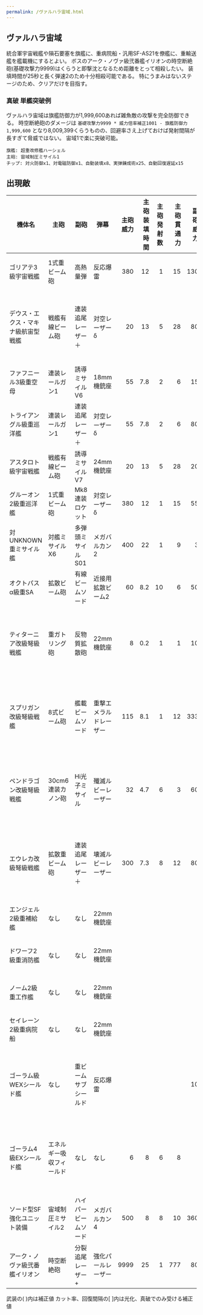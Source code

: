 ```yaml
---
permalink: /ヴァルハラ宙域.html
---
```

## ヴァルハラ宙域

統合軍宇宙戦艦や隕石要塞を旗艦に、重病院船・汎用SF-AS21を僚艦に、重輸送艦を艦載機にするとよい。
ボスのアーク・ノヴァ級弐番艦イリオンの時空断絶砲(基礎攻撃力9999)はくらうと即撃沈となるため距離をとって相殺したい。
装填時間が25秒と長く弾速2のため十分相殺可能である。
特にうまみはないステージのため、クリアだけを目指す。

### 真破 単艦突破例

ヴァルハラ宙域は旗艦防御力が1,999,600あれば雑魚敵の攻撃を完全防御できる。
時空断絶砲のダメージは `基礎攻撃力9999 * 威力倍率補正1001 - 旗艦防御力1,999,600` となり8,009,399くらうものの、回避率さえ上げておけば発射間隔が長すぎて脅威ではない。
宙域1で楽に突破可能。

```
旗艦: 超重改修艦ハーシェル
主砲: 宙域制圧ミサイル1
チップ: 対火防御x1、対電磁防御x1、自動装填x8、実弾錬成術x25、自動回復遅延x15
```

## 出現敵

<ul class="enemies-list"></ul>

| 機体名                             | 主砲                     | 副砲                 | 弾幕                   | 主砲威力 | 主砲装填時間 | 主砲発射数 | 主砲貫通力 | 副砲威力 | 副砲装填時間 | 副砲発射数 | 副砲貫通力 | 弾幕威力 | 弾幕装填時間 | 弾幕発射数 | 弾幕貫通力 | 機関            | 設計図         | 実弾カット | Eカット | 爆風カット | 回避率 | 爆風回避率 | 回復間隔   |   装甲 | 速度 | 対火災力 | 対電磁力 | 資金 | 功績値 | 救出人数 | 登場ステージ |
|------------------------------------|--------------------------|----------------------|------------------------|---------:|-------------:|-----------:|-----------:|---------:|-------------:|-----------:|-----------:|---------:|-------------:|-----------:|-----------:|-----------------|----------------|-----------:|--------:|-----------:|-------:|-----------:|------------|-------:|-----:|---------:|---------:|-----:|-------:|---------:|--------------|
| ゴリアテ3級宇宙戦艦                | 1式重ビーム砲            | 高熱量弾             | 反応爆雷               |      380 |           12 |          1 |         15 |      130 |           16 |          1 |          3 |      100 |          7.5 |          1 |          1 | 原子炉H         | 宇宙戦艦       |    0%[60%] | 0%[60%] |         0% |     0% |         0% | なし[30秒] |   4100 | 0.10 |       30 |       30 |  404 |    494 |      135 | 1            |
| デウス・エクス・マキナ級航宙型戦艦 | 戦艦有線ビーム砲         | 連装追尾レーザー＋   | 対空レーザーδ         |       20 |           13 |          5 |         28 |       80 |           10 |          6 |          8 |        5 |          0.3 |          2 |          2 | 試作対消滅機関E | 宇宙戦艦       |    0%[60%] | 0%[60%] |         0% |     0% |         0% | なし[30秒] |  13600 | 0.20 |       70 |       70 |  600 |    600 |      150 | 1            |
| ファフニール3級重空母              | 連装レールガン1          | 誘導ミサイルV6       | 18mm機銃座             |       55 |          7.8 |          2 |          6 |       15 |          6.5 |          6 |          1 |        6 |          0.2 |          2 |          1 | 原子炉H         | 重宇宙空母     |    0%[60%] | 0%[60%] |         0% |     0% |         0% | なし[30秒] |   3550 | 0.10 |       40 |       31 |  410 |    410 |      130 | 1            |
| トライアングル級重巡洋艦           | 連装レールガン1          | 連装追尾レーザー＋   | 対空レーザーδ         |       55 |          7.8 |          2 |          6 |       80 |           10 |          6 |          8 |        5 |          0.3 |          2 |          2 | 原子炉H         | 重巡洋艦       |    0%[60%] | 0%[60%] |         0% |     0% |         0% | なし[30秒] |   3600 | 0.30 |       35 |       85 |  320 |    320 |      100 | 1            |
| アスタロト級宇宙戦艦               | 戦艦有線ビーム砲         | 誘導ミサイルV7       | 24mm機銃座             |       20 |           13 |          5 |         28 |       20 |          8.5 |          7 |          1 |       16 |          0.2 |          2 |          1 | 原子炉I         | 宇宙戦艦       |    0%[60%] | 0%[60%] |         0% |     0% |         0% | なし[30秒] |   5200 | 0.10 |       40 |       80 |  500 |    500 |      165 | 1            |
| グルーオン2級重巡洋艦              | 1式重ビーム砲            | Mk8連装ロケット      | 対空レーザーδ         |      380 |           12 |          1 |         15 |       55 |          5.5 |          8 |          1 |        5 |          0.3 |          2 |          2 | 原子炉G         | 重巡洋艦       |    0%[60%] | 0%[60%] |         0% |     0% |         0% | なし[30秒] |   3300 | 0.30 |       25 |       25 |  300 |    300 |      100 | 1            |
| 対UNKNOWN重ミサイル艦              | 対艦ミサイルX6           | 多弾頭ミサイルS01    | メガバルカン2          |      400 |           22 |          1 |          9 |        3 |            9 |          1 |          5 |        3 |          0.2 |          1 |          1 | 原子炉F         | ミサイル艇     |    0%[60%] | 0%[60%] |         0% |     0% |         0% | なし[30秒] |   1300 | 0.30 |       25 |       30 |  200 |    200 |       65 | 1            |
| オクトパスα級重SA                 | 拡散ビーム砲             | 有線ビームソード     | 近接用拡散ビーム2      |       60 |          8.2 |         10 |          6 |       50 |            6 |          4 |         20 |       48 |            6 |         10 |          8 | 原子炉F         | 試作重SA-AS100 |    0%[60%] | 0%[60%] |         0% |     0% |         0% | なし[30秒] |  13800 | 0.40 |       35 |       80 |  460 |    460 |       13 | 1            |
| ティターニア改級弩級戦艦           | 重ガトリング砲           | 反物質拡散砲         | 22mm機銃座             |        8 |          0.2 |          1 |          1 |       10 |          4.5 |         10 |          1 |        8 |          0.2 |          2 |          1 | 試作対消滅機関E | テ級弩級戦艦   |    0%[60%] | 0%[60%] |         0% |     0% |         0% | なし[30秒] |   7000 | 0.20 |       50 |       50 |  600 |    600 |       60 | 1            |
| スプリガン改級弩級戦艦             | 8式ビーム砲              | 艦載ビームソード     | 重撃エメラルドレーザー |      115 |          8.1 |          1 |         12 |      333 |          5.5 |          1 |         10 |       40 |          0.2 |          4 |          6 | 試作対消滅機関H | ス級弩級戦艦   |    0%[60%] | 0%[60%] |         0% |     0% |         0% | なし[30秒] |   2200 | 1.90 |       40 |       40 |  620 |    620 |       90 | 1            |
| ペンドラゴン改級弩級戦艦           | 30cm6連装カノン砲        | Hi光子ミサイル       | 殲滅ルビーレーザー     |       32 |          4.7 |          6 |          3 |       60 |            6 |          9 |          5 |       25 |          0.2 |          5 |          5 | 試作対消滅機関D | ペ級弩級戦艦   |    0%[60%] | 0%[60%] |         0% |     0% |         0% | なし[30秒] |   2400 | 0.10 |       30 |       30 |  600 |    600 |      100 | 1            |
| エウレカ改級弩級戦艦               | 拡散重ビーム砲           | 連装追尾レーザー＋   | 壊滅ルビーレーザー     |      300 |          7.3 |          8 |         12 |       80 |           10 |          6 |          8 |       30 |          0.2 |          5 |          5 | 試作対消滅機関D | エ級弩級戦艦   |    0%[60%] | 0%[60%] |         0% |     0% |         0% | なし[30秒] |   4800 | 0.10 |       30 |       30 |  650 |    650 |      150 | 1            |
| エンジェル2級重補給艦              | なし                     | なし                 | 22mm機銃座             |          |              |            |            |          |              |            |            |        8 |          0.2 |          2 |          1 | 原子炉C         | 重輸送艦       |    0%[60%] | 0%[60%] |         0% |     0% |         0% | なし[30秒] |    800 | 0.20 |       50 |       50 |  200 |    200 |      100 | 1            |
| ドワーフ2級重消防艦                | なし                     | なし                 | 22mm機銃座             |          |              |            |            |          |              |            |            |        8 |          0.2 |          2 |          1 | 原子炉C         | 消防艦         |    0%[60%] | 0%[60%] |         0% |     0% |         0% | なし[30秒] |    800 | 0.20 |       50 |       50 |  200 |    200 |      100 | 1            |
| ノーム2級重工作艦                  | なし                     | なし                 | 22mm機銃座             |          |              |            |            |          |              |            |            |        8 |          0.2 |          2 |          1 | 原子炉C         | 工作艦         |    0%[60%] | 0%[60%] |         0% |     0% |         0% | なし[30秒] |    800 | 0.20 |       50 |       50 |  200 |    200 |      100 | 1            |
| セイレーン2級重病院船              | なし                     | なし                 | 22mm機銃座             |          |              |            |            |          |              |            |            |        8 |          0.2 |          2 |          1 | 原子炉C         | 重病院船       |    0%[60%] | 0%[60%] |         0% |     0% |         0% | 13秒[30秒] |    800 | 0.20 |       50 |       50 |  200 |    200 |      100 | 1            |
| ゴーラム級WEXシールド艦            | なし                     | 重ビームサブシールド | 反応爆雷               |          |              |            |            |       10 |           10 |         30 |          5 |      100 |          7.5 |          1 |          1 | 試作対消滅機関F | EX重シールド艦 |    0%[60%] | 0%[60%] |         0% |     0% |         0% | なし[30秒] |   9600 | 0.10 |       70 |       80 |  550 |    550 |      120 | 1            |
| ゴーラム4級EXシールド艦            | エネルギー吸収フィールド | なし                 | なし                   |        6 |            8 |          6 |          8 |          |              |            |            |          |              |            |            | 試作対消滅機関C | EX重シールド艦 |    0%[60%] | 0%[60%] |         0% |     0% |         0% | なし[30秒] |   8000 | 0.20 |       75 |       75 |  280 |    280 |      110 | 1            |
| ソード型SF強化ユニット装備         | 宙域制圧ミサイル2        | ハイパービームソード | メガバルカン4          |      500 |            8 |          8 |         10 |      360 |          4.5 |          1 |         10 |        5 |          0.2 |          2 |          1 | 原子炉F         | 試作重SA-AS100 |    0%[60%] | 0%[60%] |         0% |     0% |         0% | なし[30秒] |  13600 | 0.90 |       35 |       80 |  470 |    470 |       12 | 1            |
| アーク・ノヴァ級弐番艦イリオン     | 時空断絶砲               | 分裂追尾レーザー+    | 強化パールレーザー     |     9999 |           25 |          1 |        777 |       80 |            7 |          6 |         22 |       70 |          0.2 |          7 |         10 | 縮退炉B         | 重主砲実験艦   |    0%[60%] | 0%[60%] |         0% |     0% |         0% | 15秒[30秒] | 650000 | 0.01 |       99 |       99 | 2300 |   2300 |      550 | 1ボス        |

武装の( )内は補正値
カット率、回復間隔の[ ]内は光化、真破でのみ受ける補正値
